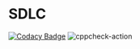 # SDLC

[![Codacy Badge](https://api.codacy.com/project/badge/Grade/51c3f37caa244468a37af839479bf769)](https://app.codacy.com/manual/99002581/SDLC?utm_source=github.com&utm_medium=referral&utm_content=99002581/SDLC&utm_campaign=Badge_Grade_Dashboard)
![cppcheck-action](https://github.com/99002581/SDLC/workflows/cppcheck-action/badge.svg?branch=master)
